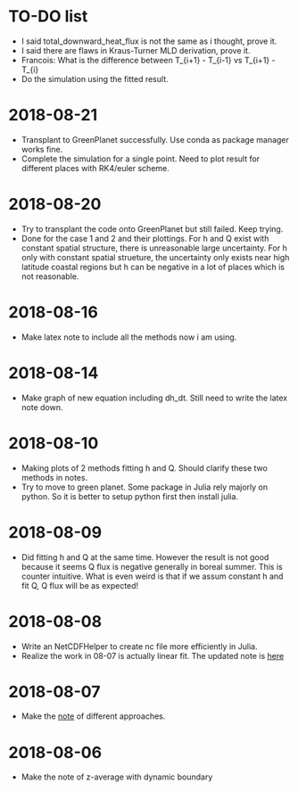 
# TO-DO list

- I said total_downward_heat_flux is not the same as i thought, prove it.
- I said there are flaws in Kraus-Turner MLD derivation, prove it.
- Francois: What is the difference between T_{i+1} - T_{i-1} vs T_{i+1} - T_{i}
- Do the simulation using the fitted result.


# 2018-08-21
- Transplant to GreenPlanet successfully. Use conda as package manager works fine.
- Complete the simulation for a single point. Need to plot result for different places with RK4/euler scheme.


# 2018-08-20
- Try to transplant the code onto GreenPlanet but still failed. Keep trying.
- Done for the case 1 and 2 and their plottings. For h and Q exist with constant spatial structure, there is unreasonable large uncertainty. For h only with constant spatial strueture, the uncertainty only exists near high latitude coastal regions but h can be negative in a lot of places which is not reasonable.


# 2018-08-16
- Make latex note to include all the methods now i am using.

# 2018-08-14
- Make graph of new equation including dh_dt. Still need to write the latex note down.

# 2018-08-10
- Making plots of 2 methods fitting h and Q. Should clarify these two methods in notes.
- Try to move to green planet. Some package in Julia rely majorly on python. So it is better to setup python first then install julia.

# 2018-08-09
- Did fitting h and Q at the same time. However the result is not good because it seems Q flux is negative generally in boreal summer. This is counter intuitive. What is even weird is that if we assum constant h and fit Q, Q flux will be as expected!


# 2018-08-08
- Write an NetCDFHelper to create nc file more efficiently in Julia.
- Realize the work in 08-07 is actually linear fit. The updated note is [here](https://www.sharelatex.com/read/ffhwmpjxwbht)

# 2018-08-07

- Make the [note](https://www.sharelatex.com/read/ywkvvgyzbmfn) of different approaches.
  

# 2018-08-06

- Make the note of z-average with dynamic boundary


